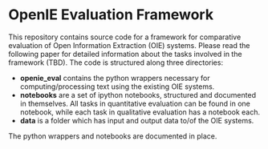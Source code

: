 OpenIE Evaluation Framework
===========================

This repository contains source code for a framework for comparative evaluation of Open Information Extraction (OIE) systems.
Please read the following paper for detailed information about the tasks involved in the framework (TBD). The code is structured 
along three directories:

* **openie_eval** contains the python wrappers necessary for computing/processing text using the existing OIE systems.
* **notebooks** are a set of ipython notebooks, structured and documented in themselves. All tasks in quantitative evaluation
can be found in one notebook, while each task in qualitative evaluation has a notebook each.
* **data** is a folder which has input and output data to/of the OIE systems.

The python wrappers and notebooks are documented in place.
